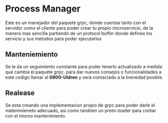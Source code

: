 # Process Manager

Este es un manejador del paquete grpc, donde cuentas tanto con el servidor como el cliente para poder crear tu propio microservicio, de la manera mas sencilla partiendo de un protocol buffer donde defines los servicio y sus metodos para poder ejecutarlos

## Manteniemiento

Se le da un seguimiento constante para poder tenerlo actualizado a medida que cambia el paquete grpc, para dar nuevos consejos o funcionalidades a este codigo llamar al **0800-Uldren** y sera contactado a la brevedad posible.

## Realease

Se esta creando una implementacion propio de grpc para poder darle el matenimieneto adecuado, asi como tambien un proto-loader para contar con el mismo mantenimiento.
